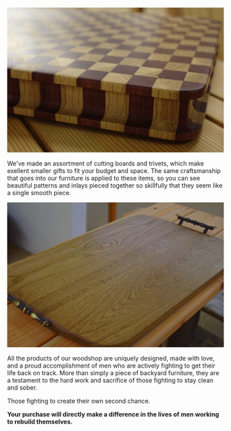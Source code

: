 ![Cutting Board](/rsc/CuttingBoard.jpg)

We've made an assortment of cutting boards and trivets, which make exellent smaller gifts to fit your budget and space. The same craftsmanship that goes into our furniture is applied to these items, so you can see beautiful patterns and inlays pieced together so skillfully that they seem like a single smooth piece. 

![Trivet](/rsc/Trivet.jpg)

All the products of our woodshop are uniquely designed, made with love, and a proud accomplishment of men who are actively fighting to get their life back on track. More than simply a piece of backyard furniture, they are a testament to the hard work and sacrifice of those fighting to stay clean and sober. 

Those fighting to create their own second chance. 

**Your purchase will directly make a difference in the lives of men working to rebuild themselves.**